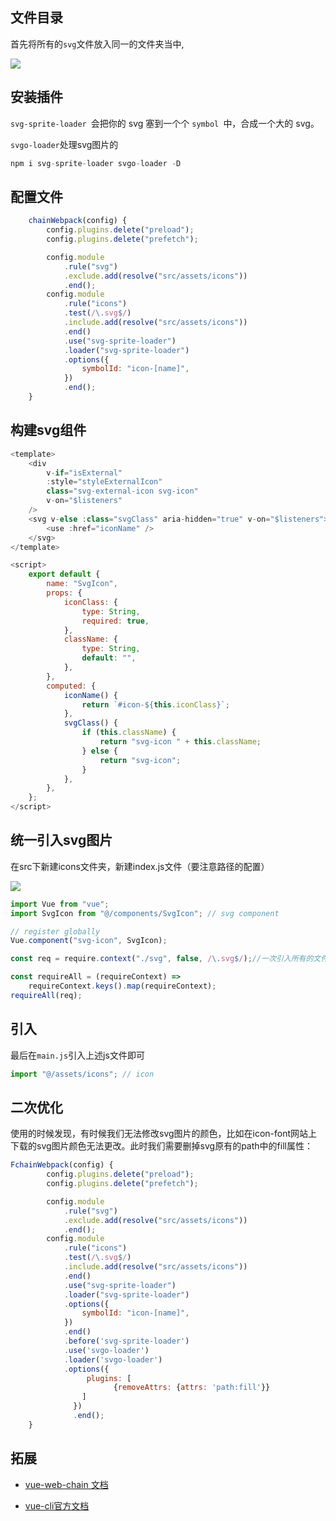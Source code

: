 ## 文件目录

 首先将所有的`svg`文件放入同一的文件夹当中,

![](https://gxming.oss-cn-shenzhen.aliyuncs.com/my_study_notes1.png)

## 安装插件

`svg-sprite-loader `会把你的 svg 塞到一个个 `symbol `中，合成一个大的 svg。

`svgo-loader`处理svg图片的

```js
npm i svg-sprite-loader svgo-loader -D
```

## 配置文件

```js
	chainWebpack(config) {
		config.plugins.delete("preload");
		config.plugins.delete("prefetch");

		config.module
			.rule("svg")
			.exclude.add(resolve("src/assets/icons"))
			.end();
		config.module
			.rule("icons")
			.test(/\.svg$/)
			.include.add(resolve("src/assets/icons"))
			.end()
			.use("svg-sprite-loader")
			.loader("svg-sprite-loader")
			.options({
				symbolId: "icon-[name]",
			})
			.end();
	}
```

## 构建svg组件

```js
<template>
	<div
		v-if="isExternal"
		:style="styleExternalIcon"
		class="svg-external-icon svg-icon"
		v-on="$listeners"
	/>
	<svg v-else :class="svgClass" aria-hidden="true" v-on="$listeners">
		<use :href="iconName" />
	</svg>
</template>

<script>
	export default {
		name: "SvgIcon",
		props: {
			iconClass: {
				type: String,
				required: true,
			},
			className: {
				type: String,
				default: "",
			},
		},
		computed: {
			iconName() {
				return `#icon-${this.iconClass}`;
			},
			svgClass() {
				if (this.className) {
					return "svg-icon " + this.className;
				} else {
					return "svg-icon";
				}
			},
		},
	};
</script>
```

## 统一引入svg图片

在src下新建icons文件夹，新建index.js文件（要注意路径的配置）

![](https://gxming.oss-cn-shenzhen.aliyuncs.com/my_study_notes2.png)

```js
import Vue from "vue";
import SvgIcon from "@/components/SvgIcon"; // svg component

// register globally
Vue.component("svg-icon", SvgIcon);

const req = require.context("./svg", false, /\.svg$/);//一次引入所有的文件

const requireAll = (requireContext) =>
	requireContext.keys().map(requireContext);
requireAll(req);
```

## 引入

最后在`main.js`引入上述js文件即可

```js
import "@/assets/icons"; // icon
```

## 二次优化

使用的时候发现，有时候我们无法修改svg图片的颜色，比如在icon-font网站上下载的svg图片颜色无法更改。此时我们需要删掉svg原有的path中的fill属性：

```js
FchainWebpack(config) {
		config.plugins.delete("preload");
		config.plugins.delete("prefetch");

		config.module
			.rule("svg")
			.exclude.add(resolve("src/assets/icons"))
			.end();
		config.module
			.rule("icons")
			.test(/\.svg$/)
			.include.add(resolve("src/assets/icons"))
			.end()
			.use("svg-sprite-loader")
			.loader("svg-sprite-loader")
			.options({
				symbolId: "icon-[name]",
			})
			.end()
            .before('svg-sprite-loader')
            .use('svgo-loader')
            .loader('svgo-loader')
            .options({
                 plugins: [
                       {removeAttrs: {attrs: 'path:fill'}}
                ]
              })
              .end();
	}
```

## 拓展

- [vue-web-chain  文档](https://github.com/Yatoo2018/webpack-chain/tree/zh-cmn-Hans)

- [vue-cli官方文档](https://cli.vuejs.org/zh/config/#%E5%85%A8%E5%B1%80-cli-%E9%85%8D%E7%BD%AE)